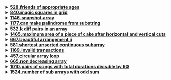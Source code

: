 <details>
<summary><strong><a href = "https://leetcode.com/problems/friends-of-appropriate-ages/">528.friends of appropriate ages</a></strong></summary>

```cpp
class Solution {
public:
    int numFriendRequests(std::vector<int>& ages) {
        int count = 0;
        unordered_map<int, int> ageCount;

        for (int age : ages) 
            ++ageCount[age];

        for (auto& person1 : ageCount) {
            for (auto& person2 : ageCount) {
                int age1 = person1.first;
                int age2 = person2.first;
                int count1 = person1.second;
                int count2 = person2.second;

                if (age2 <= 0.5 * age1 + 7) 
                    continue;
                
                if (age2 > age1) 
                    continue;
                
                if (age2 > 100 && age1 < 100) 
                    continue;

                if (age1 == age2) 
                    count += count1 * (count2 - 1);
                else 
                    count += count1 * count2;
            }
        }

        return count;
    }
};
```
</details>

<details>
<summary><strong><a href = "https://leetcode.com/problems/magic-squares-in-grid/">840.magic squares in grid</a></strong></summary>

```cpp
class Solution {
public:
    int numMagicSquaresInside(vector<vector<int>>& grid) {
        int count = 0;
        int rows = grid.size();
        int cols = grid[0].size();

        for (int i = 0; i <= rows - 3; ++i) 
            for (int j = 0; j <= cols - 3; ++j) 
                if (isMagicSquare(grid, i, j)) 
                    ++count;

        return count;
    }

    bool isMagicSquare(const std::vector<std::vector<int>>& grid, int row, int col) {
        vector<bool> seen(10, false);  

        for (int i = row; i < row + 3; ++i) {
            for (int j = col; j < col + 3; ++j) {
                int num = grid[i][j];
                if (num < 1 || num > 9 || seen[num]) 
                    return false;
                
                seen[num] = true;
            }
        }

        int targetSum = grid[row][col] + grid[row][col + 1] + grid[row][col + 2];
        for (int i = row + 1; i < row + 3; ++i) {
            int sum = 0;
            for (int j = col; j < col + 3; ++j) 
                sum += grid[i][j];
            
            if (sum != targetSum) 
                return false;
            
        }
        for (int j = col; j < col + 3; ++j) {
            int sum = 0;
            for (int i = row; i < row + 3; ++i) 
                sum += grid[i][j];
            
            if (sum != targetSum) 
                return false;
            
        }
        if (grid[row][col] + grid[row + 1][col + 1] + grid[row + 2][col + 2] != targetSum) 
            return false;
        
        if (grid[row][col + 2] + grid[row + 1][col + 1] + grid[row + 2][col] != targetSum) 
            return false;
        

        return true;
    }    
};
```
</details>

<details>
<summary><strong><a href = "https://leetcode.com/problems/snapshot-array/">1146.snapshot array</a></strong></summary>

```cpp
class SnapshotArray {
private:
    vector <unordered_map<int, int>> listOfVersions;

public:
    // Solution using list of hash maps
    SnapshotArray(int length) {
        listOfVersions.emplace_back();    
    }
    
    void set(int index, int val) {
        int snapId = listOfVersions.size() - 1;
        listOfVersions[snapId][index] = val;
    }
    
    int snap() {
        listOfVersions.emplace_back();
        return listOfVersions.size() - 2;
    }
    
    int get(int index, int snapId) {
        for(int i = snapId; i >= 0; i--)
            if(listOfVersions[i].count(index))
                return listOfVersions[i][index];
        
        return 0;
    }
};
```
</details>

<details>
<summary><strong><a href = "https://leetcode.com/problems/can-make-palindrome-from-substring/">1177.can make palindrome from substring</a></strong></summary>

```cpp
class Solution {
public:
    vector<bool> canMakePaliQueries(string s, vector<vector<int>>& queries) {
        vector<bool> ret;
        vector<vector<int>> prefix;
        vector<int> temp(26, 0);

        prefix.push_back(temp);

        for(int i=0; i<s.length(); i++)
        {
            temp[s[i]-'a']++;
            prefix.push_back(temp);
        }
        
        for(int i=0; i<queries.size(); i++)
        {
            int hi = queries[i][1], lo = queries[i][0], k = queries[i][2];
            vector<int> sub = prefix[hi+1];
            int odd=0, sum=hi-lo+1;

            for(int j=0; j<26; j++)
            {
                sub[j] = sub[j] - prefix[lo][j];
                odd+=sub[j]%2;
            }
            
            bool t = (odd <= k*2 + sum%2);
            ret.push_back(t);
        }
        
        return ret;
    }
};
```
</details>

<details>
<summary><strong><a href = "https://leetcode.com/problems/k-diff-pairs-in-an-array/">532.k diff pairs in an array</a></strong></summary>

```cpp
class Solution {
public:

int bs(vector<int>&nums,int start, int x){
    int end = nums.size()-1;

    while(start<=end){
        int mid = (start+end)/2;

        if(nums[mid]==x)
            return mid;

        else if(x>nums[mid])
            start = mid+1;

        else
            end = mid-1;
    }

    return -1;
}


    int findPairs(vector<int>& nums, int k) {
        sort(nums.begin(),nums.end());
        set<pair<int,int>> ans;

        for(int i=0;i<nums.size();i++)
            if(bs(nums,i+1,nums[i]+k)!=-1)
                ans.insert({nums[i],nums[i]+k});

        return ans.size();
    }
};
```
</details>

<details>
<summary><strong><a href = "https://leetcode.com/problems/maximum-area-of-a-piece-of-cake-after-horizontal-and-vertical-cuts/">1465.maximum area of a piece of cake after horizontal and vertical cuts</a></strong></summary>

```cpp
class Solution {
public:
    const int MOD = 1e9 + 7;

    int maxArea(int h, int w, vector<int>& horizontalCuts, vector<int>& verticalCuts) {
        sort(horizontalCuts.begin(), horizontalCuts.end());
        sort(verticalCuts.begin(), verticalCuts.end());

        int maxHorizontal = max(horizontalCuts[0], h - horizontalCuts.back());
        int maxVertical = max(verticalCuts[0], w - verticalCuts.back());

        for (int i = 1; i < horizontalCuts.size(); i++) 
            maxHorizontal = max(maxHorizontal, horizontalCuts[i] - horizontalCuts[i - 1]);

        for (int i = 1; i < verticalCuts.size(); i++) 
            maxVertical = max(maxVertical, verticalCuts[i] - verticalCuts[i - 1]);

        long long maxArea = static_cast<long long>(maxHorizontal) * maxVertical;

        return maxArea % MOD;
    }
};
```
</details>

<details>
<summary><strong><a href = "https://leetcode.com/problems/beautiful-arrangement-ii/">667.beautiful arrangement ii</a></strong></summary>

```cpp
class Solution {
public:
    vector<int> constructArray(int n, int k) {
        vector <int> answer(n);

        int left = 1, right = n;
        
        for(int i = 0; i < n; i++){
            if(k > 1){
                answer[i] = (k % 2 == 0) ? right-- : left++;
                k--;
            }
            else
                answer[i] = left++;
        }

        return answer;
    }
};
```
</details>

<details>
<summary><strong><a href = "https://leetcode.com/problems/shortest-unsorted-continuous-subarray/">581.shortest unsorted continuous subarray</a></strong></summary>

```cpp
class Solution {
public:
    int findUnsortedSubarray(vector<int>& nums) {
        int n = nums.size();
        int start = -1, end = -2;
        int minval = nums[n - 1], maxval = nums[0];

        for(int i = 1; i < n; i++){
            maxval = max(maxval, nums[i]);
            minval = min(minval, nums[n - 1 - i]);

            if(nums[i] < maxval)
                end = i;
            
            if(nums[n - 1 - i] > minval)
                start = n - 1 - i;
        }

        return end - start + 1;
    }
};
```
</details>

<details>
<summary><strong><a href = "https://leetcode.com/problems/invalid-transactions/">1169.invalid transactions</a></strong></summary>

```cpp
class Solution {
public:

    struct transaction{
        string name;
        int time;
        int amount;
        string city;

        bool operator==(const transaction& other) const{
        return name == other.name && time == other.time && amount == other.amount && city == other.city;
        }
    };

    vector<string> invalidTransactions(vector<string>& transactions) {
        vector <transaction> parsedTransactions;
        vector <bool> isInvalid(transactions.size(), false);
        unordered_map <string, vector <transaction>> nameToTransactions;

        // parse transactions; store then in a vector of transactions objects;
        for(const string& transaction: transactions){
            size_t pos = 0; 
            size_t found = transaction.find(',', pos);
            string name = transaction.substr(pos, found - pos);
            pos = found + 1;

            found = transaction.find(',', pos);
            int time = stoi(transaction.substr(pos, found - pos));
            pos = found + 1;

            found = transaction.find(',', pos);
            int amount = stoi(transaction.substr(pos, found - pos));
            pos = found + 1;

            string city = transaction.substr(pos);
            parsedTransactions.push_back({name, time, amount, city});
            nameToTransactions[name].push_back({name, time, amount, city});
        }    

        // invalid transactions
        for(int i = 0; i < parsedTransactions.size(); i++){
            const transaction& curr = parsedTransactions[i];

            if(curr.amount > 1000)
                isInvalid[i] = true;

            vector <transaction>& sameNameTransactions = nameToTransactions[curr.name];

            for(const transaction& other: sameNameTransactions){
                if(other.city != curr.city && abs(other.time - curr.time) <= 60){
                    isInvalid[i] = true;
                    isInvalid[distance(parsedTransactions.begin(), find(parsedTransactions.begin(), parsedTransactions.end(), other))] = true;
                }
            }
        }

        // collect invalid transactions as stirngs
        vector <string> result;
        for(int i = 0; i < transactions.size(); i++)
            if(isInvalid[i])
                result.push_back(transactions[i]);

        return result;
    }
};
```
</details>

<details>
<summary><strong><a href = "https://leetcode.com/problems/circular-array-loop/">457.circular array loop</a></strong></summary>

```cpp
class Solution {
public:
    int next(const vector<int>& nums, int i){
        int n = nums.size();
        return ((i + nums[i]) % n + n) % n;
    }

    bool circularArrayLoop(vector<int>& nums) {
        int n = nums.size();

        for(int i = 0; i < n; i++){
            if(nums[i] == 0)
                continue;

            int slow = i, fast = i;

            while(nums[slow] * nums[fast] > 0 && nums[slow] * nums[next(nums, fast)] > 0){
                slow = next(nums, slow);
                fast = next(nums, next(nums, fast));

                if(slow == fast){
                    if(slow == next(nums, slow))
                        break;
                    return true;
                }
            }

            slow = i;
            int val = nums[slow];

            while(nums[slow] * val > 0){
                int nextIndex = next(nums, slow);
                nums[slow] = 0;
                slow = nextIndex;
            }
        }
        return false;
    }
};
```
</details>

<details>
<summary><strong><a href = "https://leetcode.com/problems/non-decreasing-array/">665.non decreasing array</a></strong></summary>

```cpp
class Solution {
public:
    bool checkPossibility(vector<int>& nums) {
        int cnt = 0;                
        for(int i = 1; i < nums.size(); i++){

            //decreasing sequence found
            if(nums[i] < nums[i-1]){

                //if count after increasing becomes more than 1 then false
                if(++cnt > 1) return false;
                
                //in case of the 2nd element as i[1] < i[0] so make i[0] = i[1]
                //if prev of prev element of curr is less than or equal to it then only the we can make it non decreasing by making the greater equal to lesser (prev = curr).
                if(i == 1 || nums[i-2] <= nums[i])
                    nums[i-1] = nums[i];    
                
                //if prev of prev is greater than curr then we have to make the lesser equal to greater (curr = prev)
                else 
                    nums[i] = nums[i-1];
            }
        }
        
        // If the loop is totally traversed and count <= 1 so return true.
        return true;
    } 
};
```
</details>

<details>
<summary><strong><a href = "https://leetcode.com/problems/pairs-of-songs-with-total-durations-divisible-by-60/">1010.pairs of songs with total durations divisible by 60</a></strong></summary>

```cpp
class Solution{
public:
    int numPairsDivisibleBy60(vector<int>& time)
    {
        int count=0;
        vector<int>v(60,0);

        for(int i=0;i<time.size();i++)
        {
            int a=time[i]%60;
            if(a==0)
                count+=v[0];
            else
                count+=v[60-a];
            
            v[a]++;
        }

        return count;
    }
};
```
</details>

<details>
<summary><strong><a href = "https://leetcode.com/problems/number-of-sub-arrays-with-odd-sum/">1524.number of sub arrays with odd sum</a></strong></summary>

```cpp
class Solution {
    const int MOD = 1e9 + 7;
public:
    int numOfSubarrays(vector<int>& arr) {
        long long even = 0, pre = 0, res = 0;

        for (int i = 0; i < arr.size(); i++) {
            even += !(pre & 1);
            pre += arr[i];
            auto is_odd = (pre % 2 == 1);
            res = (res + (is_odd ? even: i + 1 - even)) % MOD;
        }
        
        return res;
    }
};
```
</details>